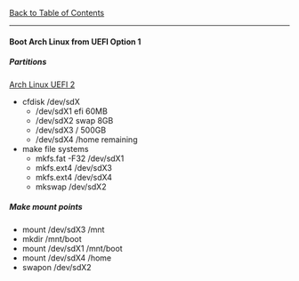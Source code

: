 [Back to Table of Contents](../README.md)
***

#### Boot Arch Linux from UEFI Option 1

#####  Partitions 
[Arch Linux UEFI 2](https://www.youtube.com/watch?v=dOXYZ8hkdmc)
* cfdisk /dev/sdX
  * /dev/sdX1 efi 60MB
  * /dev/sdX2 swap 8GB
  * /dev/sdX3 / 500GB
  * /dev/sdX4 /home remaining
* make file systems
  * mkfs.fat -F32 /dev/sdX1
  * mkfs.ext4 /dev/sdX3
  * mkfs.ext4 /dev/sdX4
  * mkswap /dev/sdX2

##### Make mount points
* mount /dev/sdX3 /mnt
* mkdir /mnt/boot
* mount /dev/sdX1 /mnt/boot
* mount /dev/sdX4 /home
* swapon /dev/sdX2
